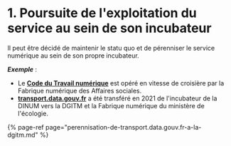 # 1. Poursuite de l'exploitation du service au sein de son incubateur

Il peut être décidé de maintenir le statu quo et de pérenniser le service numérique au sein de son propre incubateur. 

_**Exemple**_ : 

* Le [**Code du Travail numérique**](https://code.travail.gouv.fr/) est opéré en vitesse de croisière par la Fabrique numérique des Affaires sociales. 
* [**transport.data.gouv.fr**](perennisation-de-transport.data.gouv.fr-a-la-dgitm.md) a été transféré en 2021 de l'incubateur de la DINUM vers la DGITM et la Fabrique numérique du ministère de l'écologie.

{% page-ref page="perennisation-de-transport.data.gouv.fr-a-la-dgitm.md" %}





